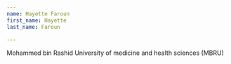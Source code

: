 ```yaml
---
name: Hayette Faroun
first_name: Hayette
last_name: Faroun

---
```

Mohammed bin Rashid University of medicine and health sciences (MBRU)
